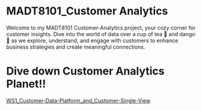 # MADT8101_Customer Analytics
Welcome to my MADT8101 Customer-Analytics project, your cozy corner for customer insights. Dive into the world of data over a cup of tea 🍵 and dango 🍡 as we explore, understand, and engage with customers to enhance business strategies and create meaningful connections.
# Dive down Customer Analytics Planet!!
[WS1_Customer-Data-Platform_and_Customer-Single-View](https://github.com/ginga924/MADT8101_Customer-Analytics999/blob/9d80b6a370ef70bbf36a0625abf7996a4fa12913/WS1_Customer-Data-Platform_and_Customer-Single-View)
